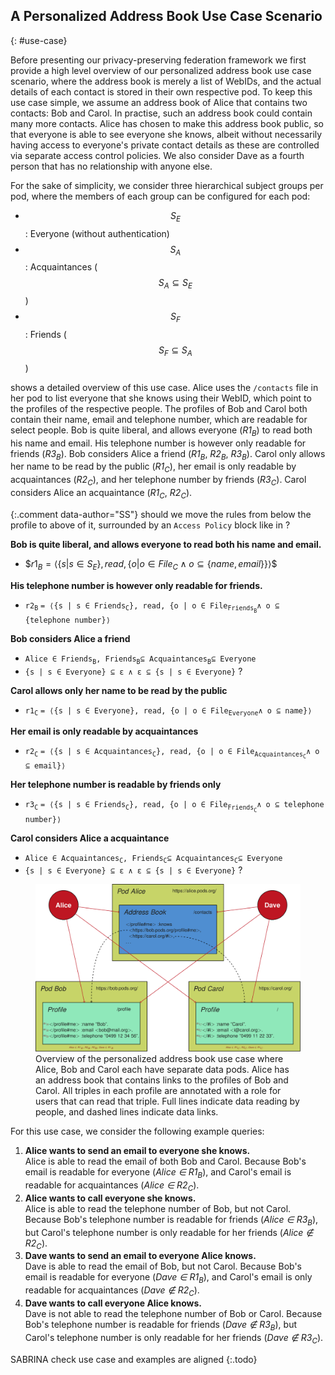 ## A Personalized Address Book Use Case Scenario
{: #use-case}

Before presenting our privacy-preserving federation framework we first provide a high level overview of our personalized address book use case scenario,
where the address book is merely a list of WebIDs,
and the actual details of each contact is stored in their own respective pod.
To keep this use case simple, we assume an address book of Alice that contains two contacts: Bob and Carol.
In practise, such an address book could contain many more contacts.
Alice has chosen to make this address book public,
so that everyone is able to see everyone she knows,
albeit without necessarily having access to everyone's private contact details as these are controlled via separate access control policies.
We also consider Dave as a fourth person that has no relationship with anyone else.

For the sake of simplicity, we consider three hierarchical subject groups per pod,
where the members of each group can be configured for each pod:

- $$S_E$$: Everyone (without authentication)
- $$S_A$$: Acquaintances ($$S_A \subseteq S_E$$)
- $$S_F$$: Friends ($$S_F \subseteq S_A$$)



<!--
{::options parse_block_html="true" /}
<div class="bs-callout bs-callout-info">
  <strong>Roles, Rules and Confusion</strong>\\
  Later on (i.e., [](#access-policy-specification)) we use `R1C, R2B, etc.` to indicate `Rules` of Carol, Bob,... Also, the current description above may be focusing too much on the **Role** part, rather than roles being just one of the aspects of a policy.. What about something along the lines of:

- a policy `p` consisting of a set of rules `R` where each rule `r` is represented as \\
  a tuple `r = ⟨t, s, a, o⟩` with
  - `t ∈ {perm,proh,obl}` - specifying the `type` of the rule \*
  - `s` - the party/user/group... to which this rule applies to (WHO)
  - `a` - the action/mode/... to be executed (HOW)
  - `o` - the resource/asset/asset group/... in question (WHAT)

\* TBD → only required if we want to add the concept of _obligations_ at some point too.. otherwise, every `r` would represent an explicit permission, thus if there's no applicable rule for a request the request should be denied (prohibition)

</div>

{::options parse_block_html="false" /} -->



[](#figure-use-case) shows a detailed overview of this use case.
Alice uses the `/contacts` file in her pod to list everyone that she knows using their WebID,
which point to the profiles of the respective people.
The profiles of Bob and Carol both contain their name, email and telephone number,
which are readable for select people.
Bob is quite liberal, and allows everyone (_R1<sub>B</sub>_) to read both his name and email.
His telephone number is however only readable for friends (_R3<sub>B</sub>_).
Bob considers Alice a friend (_R1<sub>B</sub>_, _R2<sub>B</sub>_, _R3<sub>B</sub>_).
Carol only allows her name to be read by the public (_R1<sub>C</sub>_),
her email is only readable by acquaintances (_R2<sub>C</sub>_),
and her telephone number by friends (_R3<sub>C</sub>_).
Carol considers Alice an acquaintance (_R1<sub>C</sub>_, _R2<sub>C</sub>_).

{:.comment data-author="SS"}
should we move the rules from below the profile to above of it, surrounded by an `Access Policy` block like in [](#figure-request-processing)?



**Bob is quite liberal, and allows everyone to read both his name and email.**

- \$$r1_B = \langle\{s \vert s \in S_E\}, read, \{o \vert o \in File_C \wedge o \subseteq \{name, email\}\}\rangle$$

**His telephone number is however only readable for friends.**

- `r2`<sub>`B`</sub> `= ⟨{s | s ∈ Friends`<sub>`C`</sub>`}, read, {o | o ∈ File`<sub>`Friends`<sub>`B`</sub></sub>`∧ o ⊆ {telephone number}⟩`

**Bob considers Alice a friend**

- `Alice ∈ Friends`<sub>`B`</sub>`, Friends`<sub>`B`</sub>`⊆ Acquaintances`<sub>`B`</sub>`⊆ Everyone`
- `{s | s ∈ Everyone} ⊆ ε ∧ ε ⊆ {s | s ∈ Everyone}` ?

**Carol allows only her name to be read by the public**

- `r1`<sub>`C`</sub> `= ⟨{s | s ∈ Everyone}, read, {o | o ∈ File`<sub>`Everyone`</sub>`∧ o ⊆ name}⟩`

**Her email is only readable by acquaintances**

- `r2`<sub>`C`</sub> `= ⟨{s | s ∈ Acquaintances`<sub>`C`</sub>`}, read, {o | o ∈ File`<sub>`Acquaintances`<sub>`C`</sub></sub>`∧ o ⊆ email}⟩`

**Her telephone number is readable by friends only**

- `r3`<sub>`C`</sub> `= ⟨{s | s ∈ Friends`<sub>`C`</sub>`}, read, {o | o ∈ File`<sub>`Friends`<sub>`C`</sub></sub>`∧ o ⊆ telephone number}⟩`

**Carol considers Alice a acquaintance**

- `Alice ∈ Acquaintances`<sub>`C`</sub>`, Friends`<sub>`C`</sub>`⊆ Acquaintances`<sub>`C`</sub>`⊆ Everyone`
- `{s | s ∈ Everyone} ⊆ ε ∧ ε ⊆ {s | s ∈ Everyone}` ?



<figure id="figure-use-case">
<img src="img/use-case.svg" alt="[Personal Address Book]" class="figure-width-twothird">
<figcaption markdown="block">
Overview of the personalized address book use case where Alice, Bob and Carol each have separate data pods.
Alice has an address book that contains links to the profiles of Bob and Carol.
All triples in each profile are annotated with a role for users that can read that triple.
Full lines indicate data reading by people,
and dashed lines indicate data links.
</figcaption>
</figure>



For this use case, we consider the following example queries:

1. **Alice wants to send an email to everyone she knows.**
   <br />
   Alice is able to read the email of both Bob and Carol.
   Because Bob's email is readable for everyone (_Alice ∈ R1<sub>B</sub>_),
   and Carol's email is readable for acquaintances (_Alice ∈ R2<sub>C</sub>_).
2. **Alice wants to call everyone she knows.**
   <br />
   Alice is able to read the telephone number of Bob, but not Carol.
   Because Bob's telephone number is readable for friends (_Alice ∈ R3<sub>B</sub>_),
   but Carol's telephone number is only readable for her friends (_Alice ∉ R2<sub>C</sub>_).
3. **Dave wants to send an email to everyone Alice knows.**
   <br />
   Dave is able to read the email of Bob, but not Carol.
   Because Bob's email is readable for everyone (_Dave ∈ R1<sub>B</sub>_),
   and Carol's email is only readable for acquaintances (_Dave ∉ R2<sub>C</sub>_).
4. **Dave wants to call everyone Alice knows.**
   <br />
   Dave is not able to read the telephone number of Bob or Carol.
   Because Bob's telephone number is readable for friends (_Dave ∉ R3<sub>B</sub>_),
   but Carol's telephone number is only readable for her friends (_Dave ∉ R3<sub>C</sub>_).

SABRINA check use case and examples are aligned
{:.todo}
